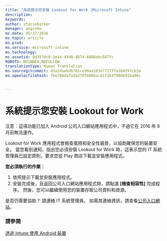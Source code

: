 ```yaml
---
title: "系統提示您安裝 Lookout for Work |Microsoft Intune"
description: 
keywords: 
author: staciebarker
manager: angrobe
ms.date: 05/27/2016
ms.topic: article
ms.prod: 
ms.service: microsoft-intune
ms.technology: 
ms.assetid: 0d357dc0-3e14-43d0-9874-6886ebc847fc
ROBOTS: NOINDEX,NOFOLLOW
translationtype: Human Translation
ms.sourcegitcommit: d3a2daebdb781ce99aa103e7717ffa1b0297cb3a
ms.openlocfilehash: 7be786dafa5b4707688bacd1f2b4790db91bad6c


---
```


# 系統提示您安裝 Lookout for Work
注意︰這項功能已加入 Android 公司入口網站應用程式中，不過它在 2016 年 8 月前無法運作。

Lookout for Work 應用程式會檢查風險和安全性威脅，以協助確保您的裝置安全。 當您看到通知，指出您必須安裝 Lookout for Work 時，這表示您的 IT 系統管理員已設定原則，要求您從 Play 商店下載並安裝應用程式。

**您必須執行的作業：**

1.  依照提示下載並安裝應用程式。
2.  安裝完成後，且返回公司入口網站應用程式時，請點選 **[檢查相容性]** 完成程序。 然後，您可以繼續使用您的裝置存取公司資料和資源。

是否仍需要協助？ 請連絡 IT 系統管理員。 如需其連絡資訊，請查看[公司入口網站](http://portal.manage.microsoft.com)。

### 請參閱
[透過 Intune 使用 Android 裝置](using-your-android-device-with-intune.md)



<!--HONumber=Aug16_HO4-->


